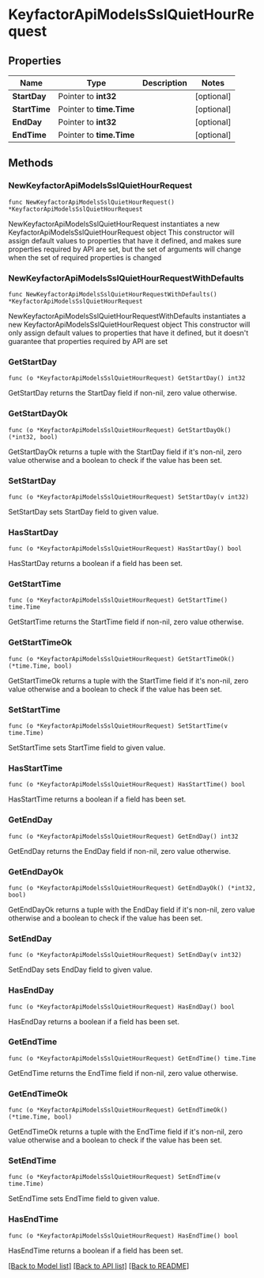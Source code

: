 # KeyfactorApiModelsSslQuietHourRequest

## Properties

Name | Type | Description | Notes
------------ | ------------- | ------------- | -------------
**StartDay** | Pointer to **int32** |  | [optional] 
**StartTime** | Pointer to **time.Time** |  | [optional] 
**EndDay** | Pointer to **int32** |  | [optional] 
**EndTime** | Pointer to **time.Time** |  | [optional] 

## Methods

### NewKeyfactorApiModelsSslQuietHourRequest

`func NewKeyfactorApiModelsSslQuietHourRequest() *KeyfactorApiModelsSslQuietHourRequest`

NewKeyfactorApiModelsSslQuietHourRequest instantiates a new KeyfactorApiModelsSslQuietHourRequest object
This constructor will assign default values to properties that have it defined,
and makes sure properties required by API are set, but the set of arguments
will change when the set of required properties is changed

### NewKeyfactorApiModelsSslQuietHourRequestWithDefaults

`func NewKeyfactorApiModelsSslQuietHourRequestWithDefaults() *KeyfactorApiModelsSslQuietHourRequest`

NewKeyfactorApiModelsSslQuietHourRequestWithDefaults instantiates a new KeyfactorApiModelsSslQuietHourRequest object
This constructor will only assign default values to properties that have it defined,
but it doesn't guarantee that properties required by API are set

### GetStartDay

`func (o *KeyfactorApiModelsSslQuietHourRequest) GetStartDay() int32`

GetStartDay returns the StartDay field if non-nil, zero value otherwise.

### GetStartDayOk

`func (o *KeyfactorApiModelsSslQuietHourRequest) GetStartDayOk() (*int32, bool)`

GetStartDayOk returns a tuple with the StartDay field if it's non-nil, zero value otherwise
and a boolean to check if the value has been set.

### SetStartDay

`func (o *KeyfactorApiModelsSslQuietHourRequest) SetStartDay(v int32)`

SetStartDay sets StartDay field to given value.

### HasStartDay

`func (o *KeyfactorApiModelsSslQuietHourRequest) HasStartDay() bool`

HasStartDay returns a boolean if a field has been set.

### GetStartTime

`func (o *KeyfactorApiModelsSslQuietHourRequest) GetStartTime() time.Time`

GetStartTime returns the StartTime field if non-nil, zero value otherwise.

### GetStartTimeOk

`func (o *KeyfactorApiModelsSslQuietHourRequest) GetStartTimeOk() (*time.Time, bool)`

GetStartTimeOk returns a tuple with the StartTime field if it's non-nil, zero value otherwise
and a boolean to check if the value has been set.

### SetStartTime

`func (o *KeyfactorApiModelsSslQuietHourRequest) SetStartTime(v time.Time)`

SetStartTime sets StartTime field to given value.

### HasStartTime

`func (o *KeyfactorApiModelsSslQuietHourRequest) HasStartTime() bool`

HasStartTime returns a boolean if a field has been set.

### GetEndDay

`func (o *KeyfactorApiModelsSslQuietHourRequest) GetEndDay() int32`

GetEndDay returns the EndDay field if non-nil, zero value otherwise.

### GetEndDayOk

`func (o *KeyfactorApiModelsSslQuietHourRequest) GetEndDayOk() (*int32, bool)`

GetEndDayOk returns a tuple with the EndDay field if it's non-nil, zero value otherwise
and a boolean to check if the value has been set.

### SetEndDay

`func (o *KeyfactorApiModelsSslQuietHourRequest) SetEndDay(v int32)`

SetEndDay sets EndDay field to given value.

### HasEndDay

`func (o *KeyfactorApiModelsSslQuietHourRequest) HasEndDay() bool`

HasEndDay returns a boolean if a field has been set.

### GetEndTime

`func (o *KeyfactorApiModelsSslQuietHourRequest) GetEndTime() time.Time`

GetEndTime returns the EndTime field if non-nil, zero value otherwise.

### GetEndTimeOk

`func (o *KeyfactorApiModelsSslQuietHourRequest) GetEndTimeOk() (*time.Time, bool)`

GetEndTimeOk returns a tuple with the EndTime field if it's non-nil, zero value otherwise
and a boolean to check if the value has been set.

### SetEndTime

`func (o *KeyfactorApiModelsSslQuietHourRequest) SetEndTime(v time.Time)`

SetEndTime sets EndTime field to given value.

### HasEndTime

`func (o *KeyfactorApiModelsSslQuietHourRequest) HasEndTime() bool`

HasEndTime returns a boolean if a field has been set.


[[Back to Model list]](../README.md#documentation-for-models) [[Back to API list]](../README.md#documentation-for-api-endpoints) [[Back to README]](../README.md)


